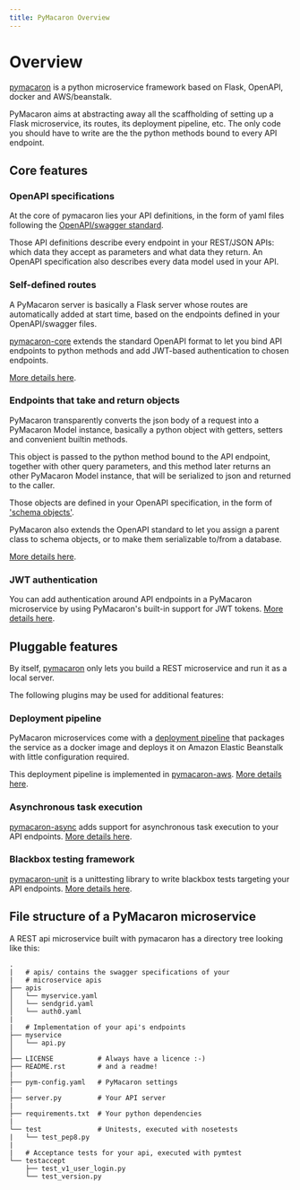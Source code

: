 ```yaml
---
title: PyMacaron Overview
---
```


Overview
========

[pymacaron](https://github.com/pymacaron/pymacaron) is a python microservice
framework based on Flask, OpenAPI, docker and AWS/beanstalk.

PyMacaron aims at abstracting away all the scaffholding of setting up
a Flask microservice, its routes, its deployment pipeline, etc. The only
code you should have to write are the the python methods bound to every API endpoint.

## Core features

### OpenAPI specifications

At the core of pymacaron lies your API definitions, in the form of yaml
files following the [OpenAPI/swagger standard](https://swagger.io/specification/).

Those API definitions describe every endpoint in your REST/JSON APIs: which
data they accept as parameters and what data they return. An OpenAPI specification
also describes every data model used in your API.

### Self-defined routes

A PyMacaron server is basically a Flask server whose routes are automatically
added at start time, based on the endpoints defined in your OpenAPI/swagger files.

[pymacaron-core](https://github.com/pymacaron/pymacaron-core) extends the
standard OpenAPI format to let you bind API endpoints to python methods and
add JWT-based authentication to chosen endpoints.

[More details here](http://pymacaron.com/api.html).

### Endpoints that take and return objects

PyMacaron transparently converts the json body of a request into a PyMacaron Model instance,
basically a python object with getters, setters and convenient builtin methods.

This object is passed to the python method bound to the API endpoint, together with other query parameters, and this method
later returns an other PyMacaron Model instance, that will be serialized to json and returned to the caller.

Those objects are defined in your OpenAPI specification, in the form of ['schema objects'](https://github.com/OAI/OpenAPI-Specification/blob/master/versions/3.0.0.md#schemaObject).

PyMacaron also extends the OpenAPI standard to let you assign a parent class to schema objects, or 
to make them serializable to/from a database.

[More details here](http://pymacaron.com/models.html).

### JWT authentication

You can add authentication around API endpoints in a PyMacaron microservice by
using PyMacaron's built-in support for JWT tokens. [More details
here](http://pymacaron.com/jwt.html).

## Pluggable features

By itself, [pymacaron](https://github.com/pymacaron/pymacaron) only lets you
build a REST microservice and run it as a local server.

The following plugins may be used for additional features:

### Deployment pipeline

PyMacaron microservices come with a [deployment
pipeline](http://pymacaron.com/deploy.html) that packages the service as a
docker image and deploys it on Amazon Elastic Beanstalk with little
configuration required.

This deployment pipeline is implemented in
[pymacaron-aws](https://github.com/pymacaron/pymacaron-aws). [More details
here](http://pymacaron.com/deploy.html).

### Asynchronous task execution

[pymacaron-async](https://github.com/pymacaron/pymacaron-async) adds support
for asynchronous task execution to your API endpoints. [More details
here](http://pymacaron.com/async.html).

### Blackbox testing framework

[pymacaron-unit](https://github.com/pymacaron/pymacaron-unit) is a unittesting
library to write blackbox tests targeting your API endpoints. [More details
here](http://pymacaron.com/testing.html).

## File structure of a PyMacaron microservice

A REST api microservice built with pymacaron has a directory tree
looking like this:

```
.
|   # apis/ contains the swagger specifications of your
|   # microservice apis
├── apis
│   └── myservice.yaml
│   └── sendgrid.yaml
│   └── auth0.yaml
|
|   # Implementation of your api's endpoints
├── myservice
│   └── api.py
│
├── LICENSE           # Always have a licence :-)
├── README.rst        # and a readme!
|
├── pym-config.yaml   # PyMacaron settings
|
├── server.py         # Your API server
|
├── requirements.txt  # Your python dependencies
|
└── test              # Unitests, executed with nosetests
|   └── test_pep8.py
|
|   # Acceptance tests for your api, executed with pymtest
└── testaccept
    ├── test_v1_user_login.py
    └── test_version.py

```
